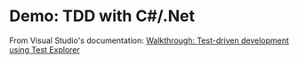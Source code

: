 # Demo: TDD with C#/.Net

From Visual Studio's documentation:
[Walkthrough: Test-driven development using Test Explorer](https://docs.microsoft.com/en-us/visualstudio/test/quick-start-test-driven-development-with-test-explorer?view=vs-2022)
